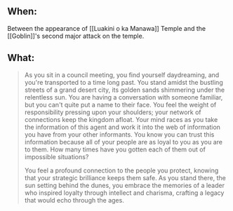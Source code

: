 ## When:
Between the appearance of [[Luakini o ka Manawa]] Temple and the [[Goblin]]'s second major attack on the temple.

## What:
> As you sit in a council meeting, you find yourself daydreaming, and you're transported to a time long past. You stand amidst the bustling streets of a grand desert city, its golden sands shimmering under the relentless sun. You are having a conversation with someone familiar, but you can't quite put a name to their face. You feel the weight of responsibility pressing upon your shoulders; your network of connections keep the kingdom afloat. Your mind races as you take the information of this agent and work it into the web of information you have from your other informants. You know you can trust this information because all of your people are as loyal to you as you are to them. How many times have you gotten each of them out of impossible situations?
> 
> You feel a profound connection to the people you protect, knowing that your strategic brilliance keeps them safe. As you stand there, the sun setting behind the dunes, you embrace the memories of a leader who inspired loyalty through intellect and charisma, crafting a legacy that would echo through the ages.